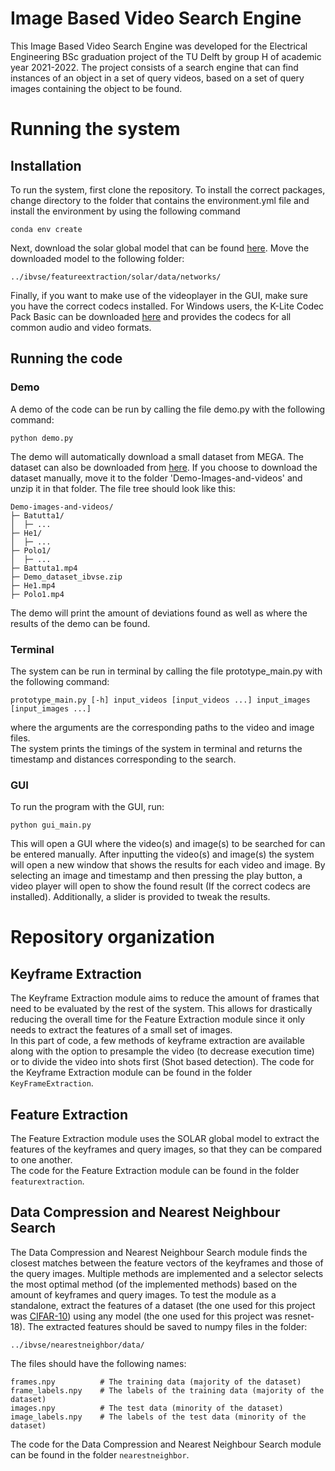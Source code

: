 # Image Based Video Search Engine 

This Image Based Video Search Engine was developed for the Electrical Engineering BSc graduation project of the TU Delft by group H of academic year 2021-2022. The project consists of a search engine that can find instances of an object in a set of query videos, based on a set of query images containing the object to be found. 

# Running the system
## Installation 
To run the system, first clone the repository. To install the correct packages, change directory to the folder that contains the environment.yml file and install the environment by using the following command

```
conda env create
```

Next, download the solar global model that can be found [here](https://imperialcollegelondon.box.com/shared/static/fznpeayct6btel2og2wjjgvqw0ziqnk4.pth). Move the downloaded model to the following folder: 

```
../ibvse/featureextraction/solar/data/networks/
``` 

Finally, if you want to make use of the videoplayer in the GUI, make sure you have the correct codecs installed. For Windows users, the K-Lite Codec Pack Basic can be downloaded [here](https://codecguide.com/download_k-lite_codec_pack_basic.htm) and provides the codecs for all common audio and video formats. 

## Running the code
### Demo
A demo of the code can be run by calling the file demo.py with the following command:

```
python demo.py
```

The demo will automatically download a small dataset from MEGA. The dataset can also be downloaded from [here](https://mega.nz/file/ejICQS5A#zunX-XdB_-V5e6MgoCcr6frrH44Yds_lPVYXuquQlzw). If you choose to download the dataset manually, move it to the folder 'Demo-Images-and-videos' and unzip it in that folder. The file tree should look like this:

```
Demo-images-and-videos/
├─ Batutta1/
│  ├─ ...
├─ He1/
│  ├─ ...
├─ Polo1/
│  ├─ ...
├─ Battuta1.mp4
├─ Demo_dataset_ibvse.zip
├─ He1.mp4
├─ Polo1.mp4
```

The demo will print the amount of deviations found as well as where the results of the demo can be found.


### Terminal
The system can be run in terminal by calling the file prototype_main.py with the following command:

```
prototype_main.py [-h] input_videos [input_videos ...] input_images [input_images ...]

```

where the arguments are the corresponding paths to the video and image files. <br /> 
The system prints the timings of the system in terminal and returns the timestamp and distances corresponding to the search. 

### GUI
To run the program with the GUI, run:

```
python gui_main.py
```

This will open a GUI where the video(s) and image(s) to be searched for can be entered manually. After inputting the video(s) and image(s) the system will open a new window that shows the results for each video and image. By selecting an image and timestamp and then pressing the play button, a video player will open to show the found result (If the correct codecs are installed). Additionally, a slider is provided to tweak the results.


# Repository organization 
## Keyframe Extraction 
The Keyframe Extraction module aims to reduce the amount of frames that need to be evaluated by the rest of the system. This allows for drastically reducing the overall time for the Feature Extraction module since it only needs to extract the features of a small set of images. <br />
In this part of code, a few methods of keyframe extraction are available along with the option to presample the video (to decrease execution time) or to divide the video into shots first (Shot based detection).
The code for the Keyframe Extraction module can be found in the folder `KeyFrameExtraction`.

## Feature Extraction 
The Feature Extraction module uses the SOLAR global model to extract the features of the keyframes and query images, so that they can be compared to one another. <br />
The code for the Feature Extraction  module can be found in the folder `featurextraction`.

## Data Compression and Nearest Neighbour Search
The Data Compression and Nearest Neighbour Search module finds the closest matches between the feature vectors of the keyframes and those of the query images. Multiple methods are implemented and a selector selects the most optimal method (of the implemented methods) based on the amount of keyframes and query images. To test the module as a standalone, extract the features of a dataset (the one used for this project was [CIFAR-10](https://www.cs.toronto.edu/~kriz/cifar.html)) using any model (the one used for this project was resnet-18). The extracted features should be saved to numpy files in the folder:

```
../ibvse/nearestneighbor/data/
```

The files should have the following names: 

```
frames.npy          # The training data (majority of the dataset)
frame_labels.npy    # The labels of the training data (majority of the dataset)
images.npy          # The test data (minority of the dataset)
image_labels.npy    # The labels of the test data (minority of the dataset)
```

The code for the Data Compression and Nearest Neighbour Search module can be found in the folder `nearestneighbor`.
